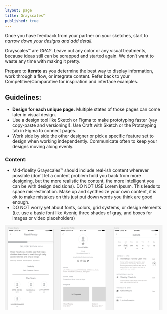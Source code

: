 ```yaml
---
layout: page
title: Grayscales™
published: true
---
```



Once you have feedback from your partner on your sketches, start to *narrow down your designs and add detail*.

Grayscales™ are *GRAY*. Leave out any color or any visual treatments, because ideas still can be scrapped and started again. We don’t want to waste any time with making it pretty.

Prepare to **iterate** as you determine the best way to display information, work through a flow, or integrate content. Refer back to your Competitive/Comparative for inspiration and interface examples.


## Guidelines:  
* **Design for each unique page.** Multiple states of those pages can come later in visual design.
* Use a design tool like Sketch or Figma to make prototyping faster (yay copy-paste and versioning!). Use Craft with Sketch or the Prototyping tab in Figma to connect pages.
* Work side by side the other designer or pick a specific feature set to design when working independently. Communicate often to keep your designs moving along evenly.

### Content:
* Mid-fidelity Grayscales™ should include real-ish content wherever possible (don’t let a content problem hold you back from more designing, but the more realistic the content, the more intelligent you can be with design decisions). DO NOT USE Lorem Ipsum. This leads to space mis-estimation. Make up and synthesize your own content, it is ok to make mistakes on this just put down words you think are good enough.
* DO NOT worry yet about fonts, colors, grid systems, or design elements (i.e. use a basic font like Avenir, three shades of gray, and boxes for images or video placeholders)

![](img/grayscales.png)
